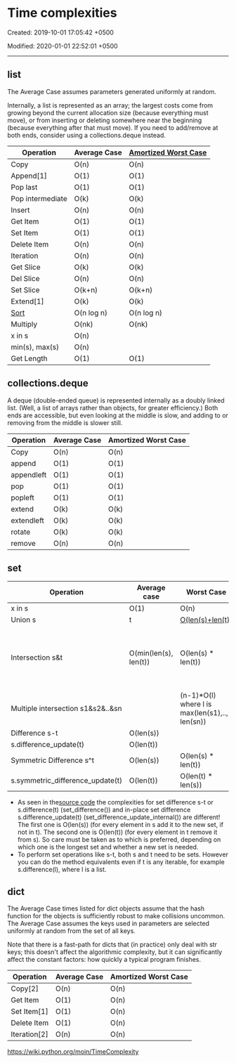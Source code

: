 # Time complexities

Created: 2019-10-01 17:05:42 +0500

Modified: 2020-01-01 22:52:01 +0500

---

## list

The Average Case assumes parameters generated uniformly at random.

Internally, a list is represented as an array; the largest costs come from growing beyond the current allocation size (because everything must move), or from inserting or deleting somewhere near the beginning (because everything after that must move). If you need to add/remove at both ends, consider using a collections.deque instead.

| Operation                                                                | Average Case | [Amortized Worst Case](http://en.wikipedia.org/wiki/Amortized_analysis) |
|------------------------|--------------------|----------------------------|
| Copy                                                                     | O(n)         | O(n)                                                                    |
| Append[1]                                                              | O(1)         | O(1)                                                                    |
| Pop last                                                                 | O(1)         | O(1)                                                                    |
| Pop intermediate                                                         | O(k)         | O(k)                                                                    |
| Insert                                                                   | O(n)         | O(n)                                                                    |
| Get Item                                                                 | O(1)         | O(1)                                                                    |
| Set Item                                                                 | O(1)         | O(1)                                                                    |
| Delete Item                                                              | O(n)         | O(n)                                                                    |
| Iteration                                                                | O(n)         | O(n)                                                                    |
| Get Slice                                                                | O(k)         | O(k)                                                                    |
| Del Slice                                                                | O(n)         | O(n)                                                                    |
| Set Slice                                                                | O(k+n)       | O(k+n)                                                                  |
| Extend[1]                                                              | O(k)         | O(k)                                                                    |
| [Sort](http://svn.python.org/projects/python/trunk/Objects/listsort.txt) | O(n log n)   | O(n log n)                                                              |
| Multiply                                                                 | O(nk)        | O(nk)                                                                   |
| x in s                                                                   | O(n)         |                                                                        |
| min(s), max(s)                                                           | O(n)         |                                                                        |
| Get Length                                                               | O(1)         | O(1)                                                                    |

## collections.deque

A deque (double-ended queue) is represented internally as a doubly linked list. (Well, a list of arrays rather than objects, for greater efficiency.) Both ends are accessible, but even looking at the middle is slow, and adding to or removing from the middle is slower still.

| Operation  | Average Case | Amortized Worst Case |
|------------|--------------|----------------------|
| Copy       | O(n)         | O(n)                 |
| append     | O(1)         | O(1)                 |
| appendleft | O(1)         | O(1)                 |
| pop        | O(1)         | O(1)                 |
| popleft    | O(1)         | O(1)                 |
| extend     | O(k)         | O(k)                 |
| extendleft | O(k)         | O(k)                 |
| rotate     | O(k)         | O(k)                 |
| remove     | O(n)         | O(n)                 |

## set

| Operation                         | Average case                                                                  | Worst Case                                     | notes                                          |
|-------------------------|-------------|--------------------|--------------|
| x in s                            | O(1)                                                                          | O(n)                                           |                                               |
| Union s|t                        | [O(len(s)+len(t))](https://wiki.python.org/moin/TimeComplexity_%28SetCode%29) |                                               |                                               |
| Intersection s&t                  | O(min(len(s), len(t))                                                         | O(len(s) * len(t))                            | replace "min" with "max" if t is not a set |
| Multiple intersection s1&s2&..&sn |                                                                              | (n-1)*O(l) where l is max(len(s1),.., len(sn)) |                                               |
| Difference s-t                    | O(len(s))                                                                     |                                               |                                               |
| s.difference_update(t)            | O(len(t))                                                                     |                                               |                                               |
| Symmetric Difference s^t         | O(len(s))                                                                     | O(len(s) * len(t))                            |                                               |
| s.symmetric_difference_update(t)  | O(len(t))                                                                     | O(len(t) * len(s))                            |                                               |

- As seen in the[source code](http://svn.python.org/projects/python/trunk/Objects/setobject.c) the complexities for set difference s-t or s.difference(t) (set_difference()) and in-place set difference s.difference_update(t) (set_difference_update_internal()) are different! The first one is O(len(s)) (for every element in s add it to the new set, if not in t). The second one is O(len(t)) (for every element in t remove it from s). So care must be taken as to which is preferred, depending on which one is the longest set and whether a new set is needed.
- To perform set operations like s-t, both s and t need to be sets. However you can do the method equivalents even if t is any iterable, for example s.difference(l), where l is a list.

## dict

The Average Case times listed for dict objects assume that the hash function for the objects is sufficiently robust to make collisions uncommon. The Average Case assumes the keys used in parameters are selected uniformly at random from the set of all keys.

Note that there is a fast-path for dicts that (in practice) only deal with str keys; this doesn't affect the algorithmic complexity, but it can significantly affect the constant factors: how quickly a typical program finishes.

| Operation      | Average Case | Amortized Worst Case |
|----------------|--------------|----------------------|
| Copy[2]      | O(n)         | O(n)                 |
| Get Item       | O(1)         | O(n)                 |
| Set Item[1]  | O(1)         | O(n)                 |
| Delete Item    | O(1)         | O(n)                 |
| Iteration[2] | O(n)         | O(n)                 |

<https://wiki.python.org/moin/TimeComplexity>
